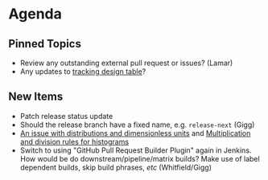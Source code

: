 Agenda
======

Pinned Topics
-------------
* Review any outstanding external pull request or issues? (Lamar)
* Any updates to [tracking design table](https://github.com/mantidproject/documents/blob/master/Project-Management/TechnicalSteeringCommittee/reports/TSC-TrackingDesignProposals.md)?

New Items
---------
* Patch release status update
* Should the release branch have a fixed name, e.g. `release-next` (Gigg)
* [An issue with distributions and dimensionless units](https://github.com/mantidproject/documents/blob/fix-divide-distribution/Design/DistributionsAndDimensionlessData.md) and [Multiplication and division rules for histograms](https://github.com/mantidproject/documents/pull/25)
* Switch to using "GitHub Pull Request Builder Plugin" again in Jenkins. How would be do downstream/pipeline/matrix builds? Make use of label dependent builds, skip build phrases, _etc_ (Whitfield/Gigg)

